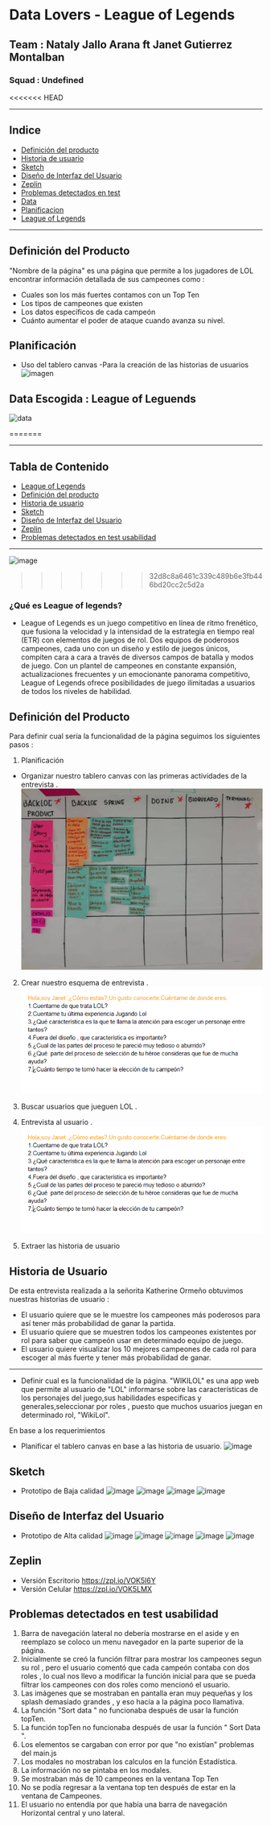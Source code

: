 # Data Lovers - League of Legends
## Team : Nataly Jallo Arana ft Janet Gutierrez Montalban
### Squad : Undefined
<<<<<<< HEAD
***
## Indice
* [Definición del producto](#Definicion_del_producto)
* [Historia de usuario](#Historia_de_usuario)
* [Sketch](#Sketch)
* [Diseño de Interfaz del Usuario](#Diseño_de_Interfaz_del_Usuario)
* [Zeplin](#Zeplin)
* [Problemas detectados en test](#Problemas_detectados_en_test)
* [Data ](#Data)
* [Planificacion](#Planificación)
* [League of Legends](#¿Qué_es_League_of_legends?)

***
## Definición del Producto

"Nombre de la página" es una  página que permite a los jugadores de LOL encontrar información detallada de sus campeones como :
- Cuales son los más fuertes contamos con un Top Ten
- Los tipos de campeones que existen
- Los datos específicos de cada campeón
- Cuánto aumentar el poder de ataque cuando avanza su nivel.




## Planificación
- Uso del tablero canvas -Para la creación de las historias de usuarios
![imagen]()
## Data Escogida  :  League of Leguends
![data](http://www.pngall.com/wp-content/uploads/2016/05/League-of-Legends-PNG-Images.png)

=======
***
## Tabla de Contenido 
* [League of Legends](#¿Qué_es_League_of_legends?)
* [Definición del producto](#Definicion_del_producto)
* [Historia de usuario](#Historia_de_usuario)
* [Sketch](#Sketch)
* [Diseño de Interfaz del Usuario](#Diseño_de_Interfaz_del_Usuario)
* [Zeplin](#Zeplin)
* [Problemas detectados en test usabilidad](#Problemas_detectados_en_test_usabilidad)

***
![image](https://steemitimages.com/DQmNe2UXvD1Yi5LRL2DZMMP5MZwBTb5xXCX254VL9P2qNBh/LOL-portada.jpg)
>>>>>>> 32d8c8a6461c339c489b6e3fb446bd20cc2c5d2a
### ¿Qué es League of legends?

* League of Legends es un juego competitivo en línea de ritmo frenético, que fusiona la velocidad y la intensidad de la estrategia en tiempo real (ETR) con elementos de juegos de rol. Dos equipos de poderosos campeones, cada uno con un diseño y estilo de juegos únicos, compiten cara a cara a través de diversos campos de batalla y modos de juego. Con un plantel de campeones en constante expansión, actualizaciones frecuentes y un emocionante panorama competitivo, League of Legends ofrece posibilidades de juego ilimitadas a usuarios de todos los niveles de habilidad.

## Definición del Producto
Para definir cual sería la funcionalidad de la página seguimos los siguientes pasos :
1.  Planificación
- Organizar nuestro tablero canvas con las primeras actividades de la entrevista .
![image](https://github.com/JanetGM/lim-2018-11-bc-core-am-data-lovers/blob/developmentJG/src/imagenes/tablero-canvas-start.jpg)
2. Crear nuestro esquema de entrevista .
![image](https://github.com/JanetGM/lim-2018-11-bc-core-am-data-lovers/blob/developmentJG/src/imagenes/preguntas.PNG)
3. Buscar usuarios que jueguen LOL .
4. Entrevista al usuario .
![image](https://github.com/JanetGM/lim-2018-11-bc-core-am-data-lovers/blob/developmentJG/src/imagenes/preguntas.PNG)

5. Extraer las historia de usuario
## Historia de Usuario
De esta entrevista realizada a la señorita Katherine Ormeño obtuvimos nuestras historias de usuario :

- El usuario quiere que se le muestre los campeones más poderosos para así tener más probabilidad de ganar la partida.
- El usuario quiere que se muestren todos los campeones existentes
por rol para saber que campeón usar en determinado equipo de juego.
- El usuario quiere visualizar los 10 mejores campeones de cada rol para escoger al más fuerte y tener más probabilidad de ganar.
---

- Definir cual es la funcionalidad de la página.
"WIKILOL" es una app web que permite al usuario de "LOL" informarse sobre las características de los personajes del juego,sus habilidades especificas y generales,seleccionar por roles , puesto que  muchos usuarios juegan en determinado rol, "WikiLol".
 
En base a los requerimientos
- Planificar el tablero canvas en base a las historia de usuario.
![image](https://github.com/JanetGM/lim-2018-11-bc-core-am-data-lovers/blob/developmentJG\src\imagenes\canvas-historias.jpeg)


## Sketch
- Prototipo de Baja calidad
![image](https://github.com/JanetGM/lim-2018-11-bc-core-am-data-lovers/blob/developmentJG\src\imagenes\numero1.jpeg)
![image](https://github.com/JanetGM/lim-2018-11-bc-core-am-data-lovers/blob/developmentJG\src\imagenes\numero2.jpeg)
![image](https://github.com/JanetGM/lim-2018-11-bc-core-am-data-lovers/blob/developmentJG\src\imagenes\numero3.jpeg)
![image](https://github.com/JanetGM/lim-2018-11-bc-core-am-data-lovers/blob/developmentJG\src\imagenes\numero4.jpeg)
## Diseño de Interfaz del Usuario
- Prototipo de Alta calidad
![image](https://github.com/JanetGM/lim-2018-11-bc-core-am-data-lovers/blob/developmentJG\src\imagenes\pagina1.JPG)
![image](https://github.com/JanetGM/lim-2018-11-bc-core-am-data-lovers/blob/developmentJG\src\imagenes\pagina2.1.JPG)
![image](https://github.com/JanetGM/lim-2018-11-bc-core-am-data-lovers/blob/developmentJG\src\imagenes\paginaDos.JPG)
![image](https://github.com/JanetGM/lim-2018-11-bc-core-am-data-lovers/blob/developmentJG\src\imagenes\pagina3.JPG)
![image](https://github.com/JanetGM/lim-2018-11-bc-core-am-data-lovers/blob/developmentJG\src\imagenes\pagina4.JPG)

## Zeplin
- Versión Escritorio 
https://zpl.io/VOK5l6Y
- Versión Celular 
https://zpl.io/VOK5LMX
## Problemas detectados en test usabilidad
1. Barra de navegación lateral no debería mostrarse en el aside y en reemplazo se coloco un menu navegador en la parte superior de la página.
2. Inicialmente se creó la función filtrar para mostrar los campeones segun su rol , pero el usuario comentó que cada campeón contaba con dos roles , lo cual nos llevo a modificar la función inicial para que se pueda filtrar los campeones con dos roles como mencionó el usuario.
3. Las imágenes que se mostraban en pantalla eran muy pequeñas y los splash demasiado grandes , y eso hacía a la página poco llamativa.
4. La función "Sort data " no funcionaba después de usar la función topTen.
5. La función topTen no funcionaba después de usar la función " Sort Data ".
6. Los elementos se cargaban con error por que "no existían" problemas del main.js
7. Los modales no mostraban los calculos en la función Estadística.
8. La información no se pintaba en los modales.
9. Se mostraban más de 10 campeones en la ventana Top Ten
10. No se podía regresar a la ventana top ten después de  estar en la ventana de Campeones.
11. El usuario no entendía por que había una barra de navegación Horizontal central y uno lateral.


